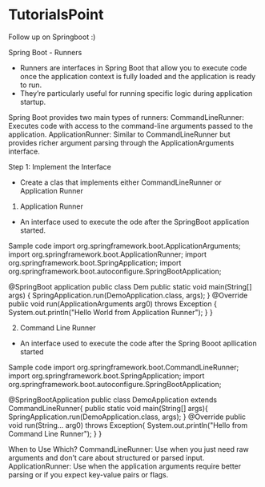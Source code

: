 # TutorialsPoint
Follow up on Springboot :)

Spring Boot - Runners
- Runners are interfaces in Spring Boot that allow you to execute code once the application context is fully loaded and the application is ready to run. 
- They’re particularly useful for running specific logic during application startup.

Spring Boot provides two main types of runners:
CommandLineRunner: Executes code with access to the command-line arguments passed to the application.
ApplicationRunner: Similar to CommandLineRunner but provides richer argument parsing through the ApplicationArguments interface.

Step 1: Implement the Interface
- Create a clas that implements either CommandLineRunner or Application Runner
1. Application Runner
- An interface used to execute the ode after the SpringBoot application started.

Sample code
import org.springframework.boot.ApplicationArguments;
import org.springframework.boot.ApplicationRunner;
import org.springframework.boot.SpringApplication;
import org.springframework.boot.autoconfigure.SpringBootApplication;

@SpringBoot application
public class Dem
public static void main(String[] args) {
SpringApplication.run(DemoApplication.class, args);
}
@Override
public void run(ApplicationArguments arg0) throws Exception {
System.out.println("Hello World from Application Runner");
}
}

2. Command Line Runner
- An interface used to execute the code after the Spring Booot apllication started

Sample code
import org.springframework.boot.CommandLineRunner;
import org.springframework.boot.SpringApplication;
import org.springframework.boot.autoconfigure.SpringBootApplication;

@SpringBootApplication
public class DemoApplication extends CommandLineRunner{
    public static void main(String[] args){
        SpringApplication.run(DemoApplication.class, args);
    }
    @Override
    public void run(String... arg0) throws Exception{
        System.out.println("Hello from Command Line Runner");
    }
}

When to Use Which?
CommandLineRunner: Use when you just need raw arguments and don’t care about structured or parsed input.
ApplicationRunner: Use when the application arguments require better parsing or if you expect key-value pairs or flags.